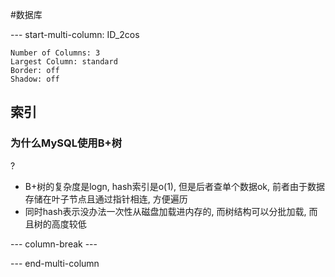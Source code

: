 #数据库

--- start-multi-column: ID_2cos
```column-settings
Number of Columns: 3
Largest Column: standard
Border: off
Shadow: off
```

## 索引

### 为什么MySQL使用B+树
?
- B+树的复杂度是logn, hash索引是o(1), 但是后者查单个数据ok, 前者由于数据存储在叶子节点且通过指针相连, 方便遍历
- 同时hash表示没办法一次性从磁盘加载进内存的, 而树结构可以分批加载, 而且树的高度较低


--- column-break ---



--- end-multi-column